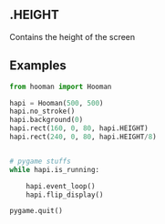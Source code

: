 .HEIGHT
---

Contains the height of the screen


Examples
---

```python
from hooman import Hooman

hapi = Hooman(500, 500)
hapi.no_stroke()
hapi.background(0)
hapi.rect(160, 0, 80, hapi.HEIGHT)
hapi.rect(240, 0, 80, hapi.HEIGHT/8)


# pygame stuffs
while hapi.is_running:

    hapi.event_loop()
    hapi.flip_display()

pygame.quit()
```

